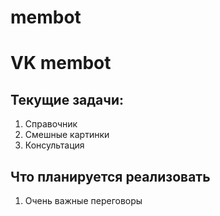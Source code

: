 # membot
<h1>VK membot</h1>
<div>
<h2>Текущие задачи:</h2>
<ol>
 <li>Справочник</li>
 <li>Смешные картинки</li>
 <li>Консультация</li>
</ol>
<h2>Что планируется реализовать</h2>
<ol>
<li> Очень важные переговоры</li>
</ol>
</div>
